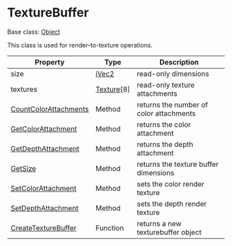 # TextureBuffer

Base class: [Object](Object.md)

This class is used for render-to-texture operations.

| Property | Type | Description |
|---|---|---|
| size | [iVec2](iVec2.md) | read-only dimensions |
| textures | [Texture](Texture.md)[8] | read-only texture attachments |
| [CountColorAttachments](TextureBuffer_CountColorAttachments.md) | Method | returns the number of color attachments |
| [GetColorAttachment](TextureBuffer_GetColorAttachment.md) | Method | returns the color attachment |
| [GetDepthAttachment](TextureBuffer_GetDepthAttachment.md) | Method | returns the depth attachment |
| [GetSize](TextureBuffer_GetSize.md) | Method | returns the texture buffer dimensions |
| [SetColorAttachment](TextureBuffer_SetColorAttachment.md) | Method | sets the color render texture |
| [SetDepthAttachment](TextureBuffer_SetDepthAttachment.md) | Method | sets the depth render texture |
| [CreateTextureBuffer](CreateTextureBuffer.md) | Function | returns a new texturebuffer object |
